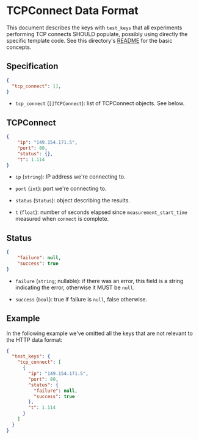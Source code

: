 # TCPConnect Data Format

This document describes the keys with `test_keys` that all experiments
performing TCP connects SHOULD populate, possibly using directly the
specific template code. See this directory's [README](README.md) for the
basic concepts.

## Specification

```JSON
{
  "tcp_connect": [],
}
```

- `tcp_connect` (`[]TCPConnect`): list of TCPConnect objects. See below.

## TCPConnect

```JSON
{
    "ip": "149.154.171.5",
    "port": 80,
    "status": {},
    "t": 1.114
}
```

- `ip` (`string`): IP address we're connecting to.

- `port` (`int`): port we're connecting to.

- `status` (`Status`): object describing the results.

- `t` (`float`): number of seconds elapsed since `measurement_start_time`
measured when `connect` is complete.

## Status

```JSON
{
    "failure": null,
    "success": true
}
```

- `failure` (`string`; nullable): if there was an error, this field is
a string indicating the error, otherwise it MUST be `null`.

- `success` (`bool`): true if failure is `null`, false otherwise.

## Example

In the following example we've omitted all the keys that are
not relevant to the HTTP data format:

```JSON
{
  "test_keys": {
    "tcp_connect": [
      {
        "ip": "149.154.171.5",
        "port": 80,
        "status": {
          "failure": null,
          "success": true
        },
        "t": 1.114
      }
    ]
  }
}
```
